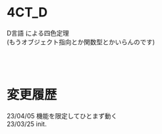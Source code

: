 # 4CT_D
D言語 による四色定理  
(もうオブジェクト指向とか関数型とかいらんのです)  

<br />
<br />

# 変更履歴
23/04/05 機能を限定してひとまず動く  
23/03/25 init.  
